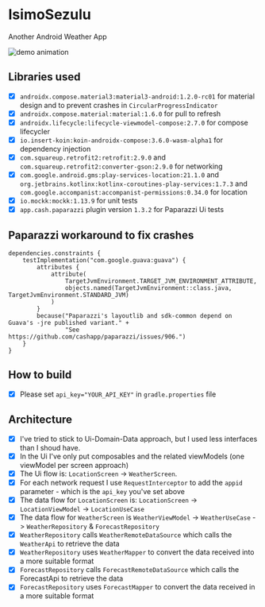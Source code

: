# IsimoSezulu
Another Android Weather App

![demo animation](untitled.gif)

## Libraries used
 - [x] `androidx.compose.material3:material3-android:1.2.0-rc01` for material design and to prevent crashes in `CircularProgressIndicator`
 - [x] `androidx.compose.material:material:1.6.0` for pull to refresh
 - [x] `androidx.lifecycle:lifecycle-viewmodel-compose:2.7.0` for compose lifecycler
 - [x] `io.insert-koin:koin-androidx-compose:3.6.0-wasm-alpha1` for dependency injection
 - [x] `com.squareup.retrofit2:retrofit:2.9.0` and `com.squareup.retrofit2:converter-gson:2.9.0` for networking
 - [x] `com.google.android.gms:play-services-location:21.1.0` and `org.jetbrains.kotlinx:kotlinx-coroutines-play-services:1.7.3` and `com.google.accompanist:accompanist-permissions:0.34.0` for location
 - [x] `io.mockk:mockk:1.13.9` for unit tests
 - [x] `app.cash.paparazzi` plugin version `1.3.2` for Paparazzi Ui tests

## Paparazzi workaround to fix crashes
```
dependencies.constraints {
    testImplementation("com.google.guava:guava") {
        attributes {
            attribute(
                TargetJvmEnvironment.TARGET_JVM_ENVIRONMENT_ATTRIBUTE,
                objects.named(TargetJvmEnvironment::class.java, TargetJvmEnvironment.STANDARD_JVM)
            )
        }
        because("Paparazzi's layoutlib and sdk-common depend on Guava's -jre published variant." +
                "See https://github.com/cashapp/paparazzi/issues/906.")
    }
}
```

## How to build
- [x] Please set `api_key="YOUR_API_KEY"` in `gradle.properties` file

## Architecture
- [x] I've tried to stick to Ui-Domain-Data approach, but I used less interfaces than I shoud have.
- [x] In the Ui I've only put composables and the related viewModels (one viewModel per screen approach)
- [x] The Ui flow is: `LocationScreen` -> `WeatherScreen`.
- [x] For each network request I use `RequestInterceptor` to add the `appid` parameter - which is the `api_key` you've set above 
- [x] The data flow for `LocationScreen` is: `LocationScreen` -> `LocationViewModel` -> `LocationUseCase`
- [x] The data flow for `WeatherScreen` is `WeatherViewModel` -> `WeatherUseCase` -> `WeatherRepository` & `ForecastRepository`
- [x] `WeatherRepository` calls `WeatherRemoteDataSource` which calls the `WeatherApi` to retrieve the data
- [x] `WeatherRepository` uses `WeatherMapper` to convert the data received into a more suitable format
- [x] `ForecastRepository` calls `ForecastRemoteDataSource` which calls the ForecastApi to retrieve the data
- [x] `ForecastRepository` uses `ForecastMapper` to convert the data received in a more suitable format
